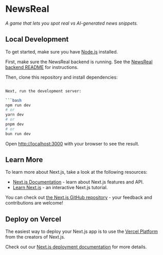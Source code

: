 # NewsReal

_A game that lets you spot real vs AI-generated news snippets._

## Local Development

To get started, make sure you have [Node.js](https://nodejs.org/en/) installed.

First, make sure the NewsReal backend is running. See the [NewsReal backend README](https://github.com/WillieCubed/newsreal-server) for instructions.

Then, clone this repository and install dependencies:

````bash

Next, run the development server:

```bash
npm run dev
# or
yarn dev
# or
pnpm dev
# or
bun run dev
````

Open [http://localhost:3000](http://localhost:3000) with your browser to see the result.

## Learn More

To learn more about Next.js, take a look at the following resources:

- [Next.js Documentation](https://nextjs.org/docs) - learn about Next.js features and API.
- [Learn Next.js](https://nextjs.org/learn) - an interactive Next.js tutorial.

You can check out [the Next.js GitHub repository](https://github.com/vercel/next.js/) - your feedback and contributions are welcome!

## Deploy on Vercel

The easiest way to deploy your Next.js app is to use the [Vercel Platform](https://vercel.com/new?utm_medium=default-template&filter=next.js&utm_source=create-next-app&utm_campaign=create-next-app-readme) from the creators of Next.js.

Check out our [Next.js deployment documentation](https://nextjs.org/docs/deployment) for more details.
